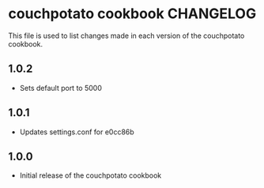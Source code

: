 couchpotato cookbook CHANGELOG
==============================

This file is used to list changes made in each version of the couchpotato cookbook.

1.0.2
----
* Sets default port to 5000

1.0.1
-----
* Updates settings.conf for e0cc86b

1.0.0
-----
* Initial release of the couchpotato cookbook
